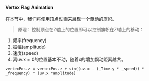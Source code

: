 #### Vertex Flag Animation
在本节中，我们将使用顶点动画来展现一个飘动的旗帜。
>原理：控制顶点在Z轴上的位置即可以控制旗帜在Z轴上的移动：
1. 频率(frequency)
2. 振幅(amplitude)
3. 速度(speed)
4. 离uv.x = 0的位置基本不动，随着x的增加飘动距离越大。
```
vertexPos.z = vertexPos.z + sin((uv.x - (_Time.y * _speed)) * _frequency) * (uv.x *amplitude)
```